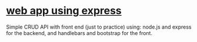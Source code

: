 # [web app using express](https://intro-express-papa.herokuapp.com/)

Simple CRUD API with front end (just to practice) using: node.js and express for the backend, and handlebars and bootstrap for the front.
